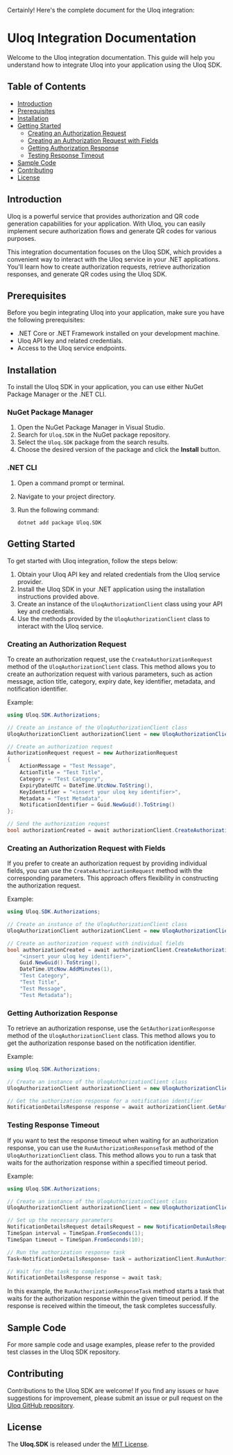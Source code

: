 Certainly! Here's the complete document for the Uloq integration:

# Uloq Integration Documentation

Welcome to the Uloq integration documentation. This guide will help you understand how to integrate Uloq into your application using the Uloq SDK.

## Table of Contents

- [Introduction](#introduction)
- [Prerequisites](#prerequisites)
- [Installation](#installation)
- [Getting Started](#getting-started)
  - [Creating an Authorization Request](#creating-authorization-request)
  - [Creating an Authorization Request with Fields](#creating-authorization-request-with-fields)
  - [Getting Authorization Response](#getting-authorization-response)
  - [Testing Response Timeout](#testing-response-timeout)
- [Sample Code](#sample-code)
- [Contributing](#contributing)
- [License](#license)

## Introduction<a name="introduction"></a>

Uloq is a powerful service that provides authorization and QR code generation capabilities for your application. With Uloq, you can easily implement secure authorization flows and generate QR codes for various purposes.

This integration documentation focuses on the Uloq SDK, which provides a convenient way to interact with the Uloq service in your .NET applications. You'll learn how to create authorization requests, retrieve authorization responses, and generate QR codes using the Uloq SDK.

## Prerequisites<a name="prerequisites"></a>

Before you begin integrating Uloq into your application, make sure you have the following prerequisites:

- .NET Core or .NET Framework installed on your development machine.
- Uloq API key and related credentials.
- Access to the Uloq service endpoints.

## Installation<a name="installation"></a>

To install the Uloq SDK in your application, you can use either NuGet Package Manager or the .NET CLI.

### NuGet Package Manager

1. Open the NuGet Package Manager in Visual Studio.
2. Search for `Uloq.SDK` in the NuGet package repository.
3. Select the `Uloq.SDK` package from the search results.
4. Choose the desired version of the package and click the **Install** button.

### .NET CLI

1. Open a command prompt or terminal.
2. Navigate to your project directory.
3. Run the following command:

   ```shell
   dotnet add package Uloq.SDK
   ```

## Getting Started<a name="getting-started"></a>

To get started with Uloq integration, follow the steps below:

1. Obtain your Uloq API key and related credentials from the Uloq service provider.
2. Install the Uloq SDK in your .NET application using the installation instructions provided above.
3. Create an instance of the `UloqAuthorizationClient` class using your API key and credentials.
4. Use the methods provided by the `UloqAuthorizationClient` class to interact with the Uloq service.

### Creating an Authorization Request<a name="creating-authorization-request"></a>

To create an authorization request, use the `CreateAuthorizationRequest` method of the `UloqAuthorizationClient` class. This method allows you to create an authorization request with various parameters, such as action message, action title, category, expiry date, key identifier, metadata, and notification identifier.

Example:

```csharp
using Uloq.SDK.Authorizations;

// Create an instance of the UloqAuthorizationClient class
UloqAuthorizationClient authorizationClient = new UloqAuthorizationClient("<your-api-key>", "<your-credentials>");

// Create an authorization request
AuthorizationRequest request = new AuthorizationRequest
{
    ActionMessage = "Test Message",
    ActionTitle = "Test Title",
    Category = "Test Category",
    ExpiryDateUTC = DateTime.UtcNow.ToString(),
    KeyIdentifier = "<insert your uloq key identifier>",
    Metadata = "Test Metadata",
    NotificationIdentifier = Guid.NewGuid().ToString()
};

// Send the authorization request
bool authorizationCreated = await authorizationClient.CreateAuthorizationRequest(request);

```

### Creating an Authorization Request with Fields<a name="creating-authorization-request-with-fields"></a>

If you prefer to create an authorization request by providing individual fields, you can use the `CreateAuthorizationRequest` method with the corresponding parameters. This approach offers flexibility in constructing the authorization request.

Example:

```csharp
using Uloq.SDK.Authorizations;

// Create an instance of the UloqAuthorizationClient class
UloqAuthorizationClient authorizationClient = new UloqAuthorizationClient("<your-api-key>", "<your-credentials>");

// Create an authorization request with individual fields
bool authorizationCreated = await authorizationClient.CreateAuthorizationRequest(
    "<insert your uloq key identifier>",
    Guid.NewGuid().ToString(),
    DateTime.UtcNow.AddMinutes(1),
    "Test Category",
    "Test Title",
    "Test Message",
    "Test Metadata");

```

### Getting Authorization Response<a name="getting-authorization-response"></a>

To retrieve an authorization response, use the `GetAuthorizationResponse` method of the `UloqAuthorizationClient` class. This method allows you to get the authorization response based on the notification identifier.

Example:

```csharp
using Uloq.SDK.Authorizations;

// Create an instance of the UloqAuthorizationClient class
UloqAuthorizationClient authorizationClient = new UloqAuthorizationClient("<your-api-key>", "<your-credentials>");

// Get the authorization response for a notification identifier
NotificationDetailsResponse response = await authorizationClient.GetAuthorizationResponse("<notification-identifier>");

```

### Testing Response Timeout<a name="testing-response-timeout"></a>

If you want to test the response timeout when waiting for an authorization response, you can use the `RunAuthorizationResponseTask` method of the `UloqAuthorizationClient` class. This method allows you to run a task that waits for the authorization response within a specified timeout period.

Example:

```csharp
using Uloq.SDK.Authorizations;

// Create an instance of the UloqAuthorizationClient class
UloqAuthorizationClient authorizationClient = new UloqAuthorizationClient("<your-api-key>", "<your-credentials>");

// Set up the necessary parameters
NotificationDetailsRequest detailsRequest = new NotificationDetailsRequest();
TimeSpan interval = TimeSpan.FromSeconds(1);
TimeSpan timeout = TimeSpan.FromSeconds(10);

// Run the authorization response task
Task<NotificationDetailsResponse> task = authorizationClient.RunAuthorizationResponseTask(detailsRequest, interval, timeout);

// Wait for the task to complete
NotificationDetailsResponse response = await task;

```

In this example, the `RunAuthorizationResponseTask` method starts a task that waits for the authorization response within the given timeout period. If the response is received within the timeout, the task completes successfully.

## Sample Code<a name="sample-code"></a>

For more sample code and usage examples, please refer to the provided test classes in the Uloq SDK repository.

## Contributing<a name="contributing"></a>

Contributions to the Uloq SDK are welcome! If you find any issues or have suggestions for improvement, please submit an issue or pull request on the [Uloq GitHub repository](https://github.com/Eccenscia/Uloq).

## License<a name="license"></a>
The **Uloq.SDK** is released under the [MIT License](https://opensource.org/licenses/MIT).